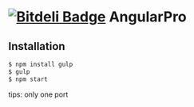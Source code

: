 [![Bitdeli Badge](https://d2weczhvl823v0.cloudfront.net/Wooleners/angularpro/trend.png)](https://bitdeli.com/free "Bitdeli Badge")
AngularPro
========

Installation
--------------

```bash
$ npm install gulp
$ gulp
$ npm start
```
tips: only one port



